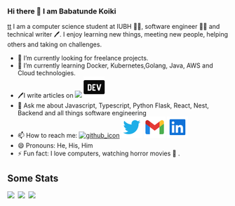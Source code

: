 ### Hi there 👋 I am Babatunde Koiki

<head>
<link href='https://unpkg.com/boxicons@2.0.9/css/boxicons.min.css' rel='stylesheet'>
</head>

[tt](jj)
I am a computer science student at IUBH 🧑‍🎓, software engineer 👨‍💻 and technical writer 🖊️.
I enjoy learning new things, meeting new people, helping others and taking on challenges.

- 🔭 I’m currently looking for freelance projects.
- 🌱 I’m currently learning Docker, Kubernetes,Golang, Java, AWS and Cloud technologies.
- 🖊️I️️ write articles on [<img src="https://lever-client-logos.s3.us-west-2.amazonaws.com/762fd4bd-7d50-4ac3-80d3-bad44702bf87-1604363697348.png" height="24">](https://medium.com/@bkoiki950) [<img src="https://github.com/Xavier577/Xavier577/raw/main/icons/devto.svg" alt="de_to_icon">](https://dev.to/bkoiki950)
- 💬 Ask me about Javascript, Typescript, Python Flask, React, Nest, Backend and all things software engineering
- 📫 How to reach me: [<img src="https://play-lh.googleusercontent.com/PCpXdqvUWfCW1mXhH1Y_98yBpgsWxuTSTofy3NGMo9yBTATDyzVkqU580bfSln50bFU" alt="github_icon" height="24">](http://github.com/Babatunde13)
  [![twitter_icon](https://github.com/Xavier577/Xavier577/raw/main/icons/twitter.svg)](https://twitter.com/bkoiki950)
  [![gmail_icon](https://github.com/Xavier577/Xavier577/raw/main/icons/gmail.svg)](mailto:koikibabatunde14@gmail.com)
  [![linkedIn_icon](https://github.com/Xavier577/Xavier577/raw/main/icons/linkedin.svg)](https://www.linkedin.com/in/babatunde-koiki-2002/)
- 😄 Pronouns: He, His, Him
- ⚡ Fun fact: I love computers, watching horror movies 🍿 .

## Some Stats

<div>
<a href="https://github.com/anuraghazra/github-readme-stats"><img height="145em" src="https://github-readme-stats-bpires.vercel.app/api?username=Babatunde13&hide_title=true&line_height=25&hide_rank=false&theme=dark&show_icons=true&hide_border=true"></a>&nbsp;
<a href="https://github.com/denvercoder1/github-readme-streak-stats"><img height="145em" src="https://github-readme-streak-stats.herokuapp.com/?user=Babatunde13&theme=dark&hide_border=true"></a>&nbsp;
<a href="https://github.com/anuraghazra/github-readme-stats"><img height="129.6em" src="https://github-readme-stats-bpires.vercel.app/api/top-langs/?username=Babatunde13&layout=compact&card_width=400&hide_title=true&theme=dark&t&langs_count=10&hide_border=true"></a>&nbsp;
</div>
